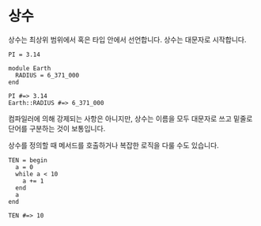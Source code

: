 # 상수

상수는 최상위 범위에서 혹은 타입 안에서 선언합니다. 상수는 대문자로 시작합니다.

```crystal
PI = 3.14

module Earth
  RADIUS = 6_371_000
end

PI #=> 3.14
Earth::RADIUS #=> 6_371_000
```

컴파일러에 의해 강제되는 사항은 아니지만, 상수는 이름을 모두 대문자로 쓰고 밑줄로 단어를 구분하는 것이 보통입니다.

상수를 정의할 때 메서드를 호출하거나 복잡한 로직을 다룰 수도 있습니다.

```crystal
TEN = begin
  a = 0
  while a < 10
    a += 1
  end
  a
end

TEN #=> 10
```
